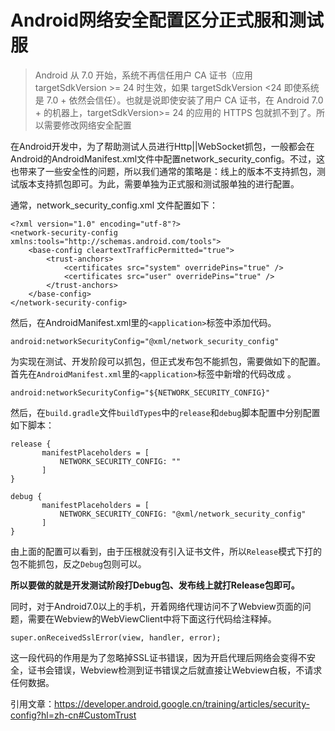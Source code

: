 # Android网络安全配置区分正式服和测试服

> Android 从 7.0 开始，系统不再信任用户 CA 证书（应用 targetSdkVersion >= 24 时生效，如果 targetSdkVersion <24 即使系统是 7.0 + 依然会信任）。也就是说即使安装了用户 CA 证书，在 Android 7.0 + 的机器上，targetSdkVersion>= 24 的应用的 HTTPS 包就抓不到了。所以需要修改网络安全配置

在Android开发中，为了帮助测试人员进行Http||WebSocket抓包，一般都会在Android的AndroidManifest.xml文件中配置network\_security\_config。不过，这也带来了一些安全性的问题，所以我们通常的策略是：线上的版本不支持抓包，测试版本支持抓包即可。为此，需要单独为正式服和测试服单独的进行配置。

通常，network\_security\_config.xml 文件配置如下：

```
<?xml version="1.0" encoding="utf-8"?>
<network-security-config xmlns:tools="http://schemas.android.com/tools">
    <base-config cleartextTrafficPermitted="true">
        <trust-anchors>
            <certificates src="system" overridePins="true" />
            <certificates src="user" overridePins="true" />
        </trust-anchors>
    </base-config>
</network-security-config>
```

然后，在AndroidManifest.xml里的`<application>`标签中添加代码。

```
android:networkSecurityConfig="@xml/network_security_config"
```

为实现在测试、开发阶段可以抓包，但正式发布包不能抓包，需要做如下的配置。首先在`AndroidManifest.xml`里的`<application>`标签中新增的代码改成 。

```
android:networkSecurityConfig="${NETWORK_SECURITY_CONFIG}"
```

然后，在`build.gradle`文件`buildTypes`中的`release`和`debug`脚本配置中分别配置如下脚本：

```
release {
       manifestPlaceholders = [
           NETWORK_SECURITY_CONFIG: ""
       ]
} 

debug {
       manifestPlaceholders = [
           NETWORK_SECURITY_CONFIG: "@xml/network_security_config"
       ]
}
```

由上面的配置可以看到，由于压根就没有引入证书文件，所以`Release`模式下打的包不能抓包，反之`Debug`包则可以。

**所以要做的就是开发测试阶段打Debug包、发布线上就打Release包即可。**

同时，对于Android7.0以上的手机，开着网络代理访问不了Webview页面的问题，需要在Webview的WebViewClient中将下面这行代码给注释掉。

```
super.onReceivedSslError(view, handler, error);
```

这一段代码的作用是为了忽略掉SSL证书错误，因为开启代理后网络会变得不安全，证书会错误，Webview检测到证书错误之后就直接让Webview白板，不请求任何数据。

引用文章：https://developer.android.google.cn/training/articles/security-config?hl=zh-cn#CustomTrust 